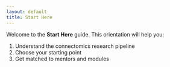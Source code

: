 ```yaml
---
layout: default
title: Start Here
---
```


Welcome to the **Start Here** guide. This orientation will help you:

1. Understand the connectomics research pipeline  
2. Choose your starting point  
3. Get matched to mentors and modules  
